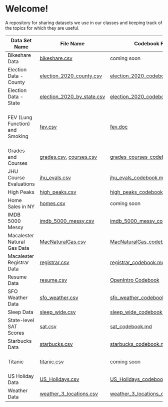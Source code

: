 # Welcome!
A repository for sharing datasets we use in our classes and keeping track of the topics for which they are useful.

| Data Set Name | File Name | Codebook File | Useful For | Courses |
| --- | --- | --- | --- | --- |
| Bikeshare Data | [bikeshare.csv](bikeshare.csv) | coming soon | linear regression | 155|
| Election Data - County | [election_2020_county.csv](election_2020_county.csv) | [election_2020_codebook.md](election_2020_codebook.md) | data viz | 112 |
| Election Data - State | [election_2020_by_state.csv](election_2020_by_state.csv) | [election_2020_codebook2.md](election_2020_codebook2.md) | data viz | 112 |
| FEV (Lung Function) and Smoking | [fev.csv](fev.csv) | [fev.doc](http://www.emersonstatistics.com/datasets/fev.doc) | linear regression, transformations, confounding, interaction, DAGs | 155 |
| Grades and Courses | [grades.csv](grades.csv), [courses.csv](courses.csv) | [grades_courses_codebook.md](grades_courses_codebook.md) | joins | 112 |
| JHU Course Evaluations | [jhu_evals.csv](jhu_evals.csv) | [jhu_evals_codebook.md](jhu_evals_codebook.md) | data viz | 155 |
| High Peaks | [high_peaks.csv](high_peaks.csv) | [high_peaks_codebook.md](high_peaks_codebook.md) | data viz | 112 |
| Home Sales in NY | [homes.csv](homes.csv) | coming soon | data viz | 155 |
| IMDB 5000 Messy | [imdb_5000_messy.csv](imdb_5000_messy.csv) | [imdb_5000_messy_codebook.md](imdb_5000_messy_codebook.md) | data cleaning | 112 |
| Macalester Natural Gas Data | [MacNaturalGas.csv](MacNaturalGas.csv) | [MacNaturalGas_codebook.md](MacNaturalGas_codebook.md) | data viz, confounding | 112 |
| Macalester Registrar Data | [registrar.csv](registrar.csv) | [registrar_codebook.md](registrar_codebook.md) | strings, regex | 112 |
| Resume Data | [resume.csv](resume.csv) | [OpenIntro Codebook](https://www.openintro.org/data/index.php?data=resume) | logistic, inference | 155 |
| SFO Weather Data | [sfo_weather.csv](sfo_weather.csv) | [sfo_weather_codebook.md](sfo_weather_codebook.md) | adv ggplot | 212 |
| Sleep Data | [sleep_wide.csv](sleep_wide.csv) | [sleep_wide_codebook.md](sleep_wide_codebook.md) | reshaping | 112 |
| State-level SAT Scores | [sat.csv](sat.csv) | [sat_codebook.md](sat_codebook.md) | multi viz, confounding | 112 |
| Starbucks Data | [starbucks.csv](starbucks.csv) | [starbucks_codebook.md](starbucks_codebook.md) | spatial viz | 112 |
| Titanic | [titanic.csv](titanic.csv) | coming soon | logistic, prediction, DAGs | 155 |
| US Holiday Data | [US_Holidays.csv](US_Holidays.csv) | [US_Holidays_codebook.md](US_Holidays_codebook.md) | joins, dates | 112 |
| Weather Data | [weather_3_locations.csv](weather_3_locations.csv) | [weather_3_locations_codebook.md](weather_3_locations_codebook.md) | data viz | 112, 155 |

